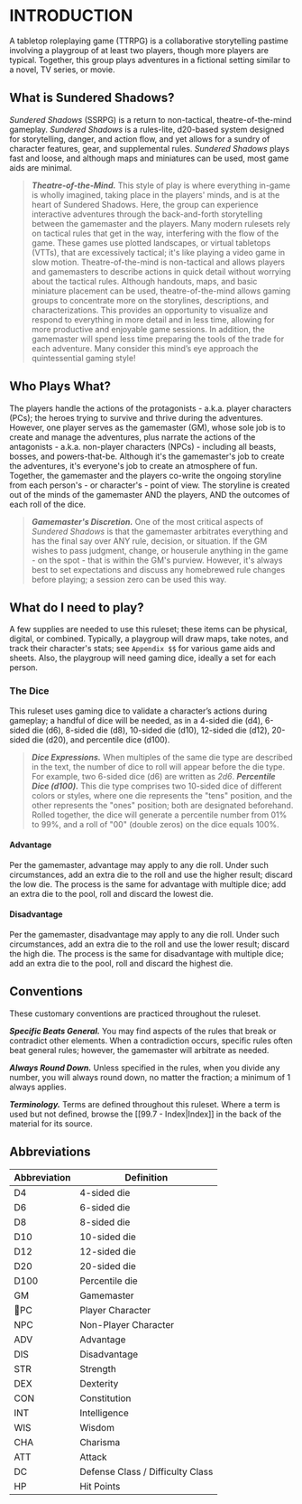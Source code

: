 # INTRODUCTION

A tabletop roleplaying game (TTRPG) is a collaborative storytelling pastime involving a playgroup of at least two players, though more players are typical. Together, this group plays adventures in a fictional setting similar to a novel, TV series, or movie.

## What is Sundered Shadows?

*Sundered Shadows* (SSRPG) is a return to non-tactical, theatre-of-the-mind gameplay. *Sundered Shadows* is a rules-lite, d20-based system designed for storytelling, danger, and action flow, and yet allows for a sundry of character features, gear, and supplemental rules. *Sundered Shadows* plays fast and loose, and although maps and miniatures can be used, most game aids are minimal.

> ***Theatre-of-the-Mind.*** This style of play is where everything in-game is wholly imagined, taking place in the players' minds, and is at the heart of Sundered Shadows. Here, the group can experience interactive adventures through the back-and-forth storytelling between the gamemaster and the players. Many modern rulesets rely on tactical rules that get in the way, interfering with the flow of the game. These games use plotted landscapes, or virtual tabletops (VTTs), that are excessively tactical; it's like playing a video game in slow motion. Theatre-of-the-mind is non-tactical and allows players and gamemasters to describe actions in quick detail without worrying about the tactical rules. Although handouts, maps, and basic miniature placement can be used, theatre-of-the-mind allows gaming groups to concentrate more on the storylines, descriptions, and characterizations. This provides an opportunity to visualize and respond to everything in more detail and in less time, allowing for more productive and enjoyable game sessions. In addition, the gamemaster will spend less time preparing the tools of the trade for each adventure. Many consider this mind’s eye approach the quintessential gaming style!

## Who Plays What?

The players handle the actions of the protagonists - a.k.a. player characters (PCs); the heroes trying to survive and thrive during the adventures. However, one player serves as the gamemaster (GM), whose sole job is to create and manage the adventures, plus narrate the actions of the antagonists - a.k.a. non-player characters (NPCs) - including all beasts, bosses, and powers-that-be. Although it's the gamemaster's job to create the adventures, it's everyone's job to create an atmosphere of fun. Together, the gamemaster and the players co-write the ongoing storyline from each person's - or character's - point of view. The storyline is created out of the minds of the gamemaster AND the players, AND the outcomes of each roll of the dice.

>***Gamemaster's Discretion.*** One of the most critical aspects of *Sundered Shadows* is that the gamemaster arbitrates everything and has the final say over ANY rule, decision, or situation. If the GM wishes to pass judgment, change, or houserule anything in the game - on the spot - that is within the GM's purview. However, it's always best to set expectations and discuss any homebrewed rule changes before playing; a session zero can be used this way.

## What do I need to play?

A few supplies are needed to use this ruleset; these items can be physical, digital, or combined. Typically, a playgroup will draw maps, take notes, and track their character's stats; see `Appendix $$` for various game aids and sheets. Also, the playgroup will need gaming dice, ideally a set for each person.

### The Dice

This ruleset uses gaming dice to validate a character’s actions during gameplay; a handful of dice will be needed, as in a 4-sided die (d4), 6-sided die (d6), 8-sided die (d8), 10-sided die (d10), 12-sided die (d12), 20-sided die (d20), and percentile dice (d100).

> ***Dice Expressions.*** When multiples of the same die type are described in the text, the number of dice to roll will appear before the die type. For example, two 6-sided dice (d6) are written as *2d6*.
> ***Percentile Dice (d100).*** This die type comprises two 10-sided dice of different colors or styles, where one die represents the "tens" position, and the other represents the "ones" position; both are designated beforehand. Rolled together, the dice will generate a percentile number from 01% to 99%, and a roll of "00" (double zeros) on the dice equals 100%.

#### Advantage

Per the gamemaster, advantage may apply to any die roll. Under such circumstances, add an extra die to the roll and use the higher result; discard the low die. The process is the same for advantage with multiple dice; add an extra die to the pool, roll and discard the lowest die.

#### Disadvantage

Per the gamemaster, disadvantage may apply to any die roll. Under such circumstances, add an extra die to the roll and use the lower result; discard the high die. The process is the same for disadvantage with multiple dice; add an extra die to the pool, roll and discard the highest die.

## Conventions

These customary conventions are practiced throughout the ruleset.

***Specific Beats General.*** You may find aspects of the rules that break or contradict other elements. When a contradiction occurs, specific rules often beat general rules; however, the gamemaster will arbitrate as needed.

***Always Round Down.*** Unless specified in the rules, when you divide any number, you will always round down, no matter the fraction; a minimum of 1 always applies.

***Terminology.*** Terms are defined throughout this ruleset. Where a term is used but not defined, browse the [[99.7 - Index|Index]] in the back of the material for its source.

## Abbreviations

| Abbreviation | Definition                       |
| ------------ | -------------------------------- |
| D4           | 4-sided die                      |
| D6           | 6-sided die                      |
| D8           | 8-sided die                      |
| D10          | 10-sided die                     |
| D12          | 12-sided die                     |
| D20          | 20-sided die                     |
| D100         | Percentile die                   |
| GM           | Gamemaster                       |
| PC          | Player Character                 |
| NPC          | Non-Player Character             |
| ADV          | Advantage                        |
| DIS          | Disadvantage                     |
| STR          | Strength                         |
| DEX          | Dexterity                        |
| CON          | Constitution                     |
| INT          | Intelligence                     |
| WIS          | Wisdom                           |
| CHA          | Charisma                         |
| ATT          | Attack                           |
| DC           | Defense Class / Difficulty Class |
| HP           | Hit Points                       |
